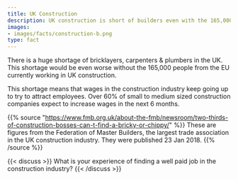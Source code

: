 ```yaml
---
title: UK Construction
description: UK construction is short of builders even with the 165,000 workers from the EU currently here. How will Brexit affect you?
images:
- images/facts/construction-b.png
type: fact
---
```


There is a huge shortage of bricklayers, carpenters & plumbers in the UK. This shortage would be even worse without the 165,000 people from the EU currently working in UK construction.

This shortage means that wages in the construction industry keep going up to try to attract employees. Over 60% of small to medium sized construction companies expect to increase wages in the next 6 months.

{{% source "https://www.fmb.org.uk/about-the-fmb/newsroom/two-thirds-of-construction-bosses-can-t-find-a-bricky-or-chippy/" %}}
These are figures from the Federation of Master Builders, the largest trade association in the UK construction industry. They were published 23 Jan 2018.
{{% /source %}}

{{< discuss >}}
What is your experience of finding a well paid job in the construction industry?
{{< /discuss >}}
